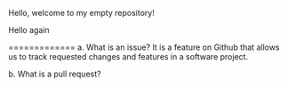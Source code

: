 Hello, welcome to my empty repository!

Hello again

=============
a. What is an issue?
It is a feature on Github that allows us to track requested changes and features in a software project. 

b. What is a pull request?
